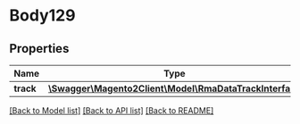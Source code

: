 # Body129

## Properties
Name | Type | Description | Notes
------------ | ------------- | ------------- | -------------
**track** | [**\Swagger\Magento2Client\Model\RmaDataTrackInterface**](RmaDataTrackInterface.md) |  | 

[[Back to Model list]](../README.md#documentation-for-models) [[Back to API list]](../README.md#documentation-for-api-endpoints) [[Back to README]](../README.md)


